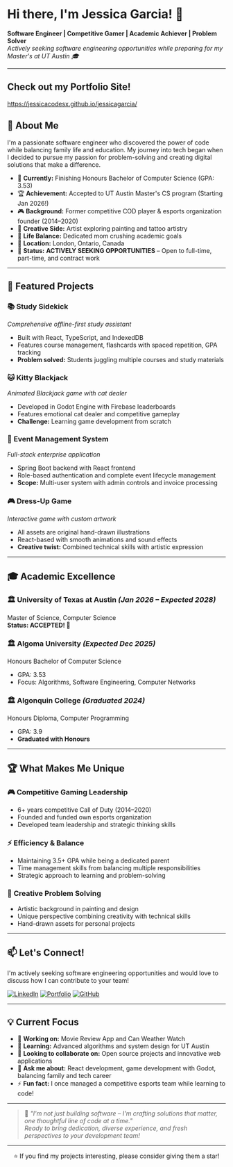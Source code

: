 # Hi there, I'm Jessica Garcia! 👋  
**Software Engineer | Competitive Gamer | Academic Achiever | Problem Solver**  
_Actively seeking software engineering opportunities while preparing for my Master's at UT Austin 🎓_

---

## Check out my Portfolio Site!
https://jessicacodesx.github.io/jessicagarcia/

## 🚀 About Me

I'm a passionate software engineer who discovered the power of code while balancing family life and education. My journey into tech began when I decided to pursue my passion for problem-solving and creating digital solutions that make a difference.

- 🎯 **Currently:** Finishing Honours Bachelor of Computer Science (GPA: 3.53)  
- 🏆 **Achievement:** Accepted to UT Austin Master's CS program (Starting Jan 2026!)  
- 🎮 **Background:** Former competitive COD player & esports organization founder (2014–2020)  
- 🎨 **Creative Side:** Artist exploring painting and tattoo artistry  
- 👑 **Life Balance:** Dedicated mom crushing academic goals  
- 📍 **Location:** London, Ontario, Canada  
- 💼 **Status:** **ACTIVELY SEEKING OPPORTUNITIES** – Open to full-time, part-time, and contract work  

---

## 🎯 Featured Projects

### 📚 **Study Sidekick**  
*Comprehensive offline-first study assistant*  
- Built with React, TypeScript, and IndexedDB  
- Features course management, flashcards with spaced repetition, GPA tracking  
- **Problem solved:** Students juggling multiple courses and study materials  

### 🐱 **Kitty Blackjack**  
*Animated Blackjack game with cat dealer*  
- Developed in Godot Engine with Firebase leaderboards  
- Features emotional cat dealer and competitive gameplay  
- **Challenge:** Learning game development from scratch  

### 🏢 **Event Management System**  
*Full-stack enterprise application*  
- Spring Boot backend with React frontend  
- Role-based authentication and complete event lifecycle management  
- **Scope:** Multi-user system with admin controls and invoice processing  

### 🎮 **Dress-Up Game**  
*Interactive game with custom artwork*  
- All assets are original hand-drawn illustrations  
- React-based with smooth animations and sound effects  
- **Creative twist:** Combined technical skills with artistic expression  

---

## 🎓 Academic Excellence

### 🏛️ **University of Texas at Austin** *(Jan 2026 – Expected 2028)*  
Master of Science, Computer Science  
**Status: ACCEPTED! 🎉**

### 🏛️ **Algoma University** *(Expected Dec 2025)*  
Honours Bachelor of Computer Science  
- GPA: 3.53  
- Focus: Algorithms, Software Engineering, Computer Networks

### 🏛️ **Algonquin College** *(Graduated 2024)*  
Honours Diploma, Computer Programming  
- GPA: 3.9  
- **Graduated with Honours**

---

## 🏆 What Makes Me Unique

### 🎮 **Competitive Gaming Leadership**  
- 6+ years competitive Call of Duty (2014–2020)  
- Founded and funded own esports organization  
- Developed team leadership and strategic thinking skills  

### ⚡ **Efficiency & Balance**  
- Maintaining 3.5+ GPA while being a dedicated parent  
- Time management skills from balancing multiple responsibilities  
- Strategic approach to learning and problem-solving  

### 🎨 **Creative Problem Solving**  
- Artistic background in painting and design  
- Unique perspective combining creativity with technical skills  
- Hand-drawn assets for personal projects  

---

## 📫 Let's Connect!

I'm actively seeking software engineering opportunities and would love to discuss how I can contribute to your team!

[![LinkedIn](https://img.shields.io/badge/LinkedIn-blue?logo=linkedin&style=for-the-badge)](https://www.linkedin.com/in/jessicagarcia5714/)
[![Portfolio](https://img.shields.io/badge/Portfolio-visit-blueviolet?style=for-the-badge)](https://jessicacodesx.github.io/jessicagarcia/#/)
[![GitHub](https://img.shields.io/badge/GitHub-JessicaCodesx-black?logo=github&style=for-the-badge)](https://github.com/JessicaCodesx)

---

## 💡 Current Focus

- 🔭 **Working on:** Movie Review App and Can Weather Watch  
- 🌱 **Learning:** Advanced algorithms and system design for UT Austin  
- 👯 **Looking to collaborate on:** Open source projects and innovative web applications  
- 💬 **Ask me about:** React development, game development with Godot, balancing family and tech career  
- ⚡ **Fun fact:** I once managed a competitive esports team while learning to code!

---

> 🎯 _"I'm not just building software – I'm crafting solutions that matter, one thoughtful line of code at a time."_  
> _Ready to bring dedication, diverse experience, and fresh perspectives to your development team!_

---

<div align="center">
  ⭐ If you find my projects interesting, please consider giving them a star!
</div>
